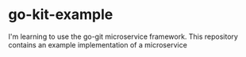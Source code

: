 # go-kit-example
I'm learning to use the go-git microservice framework. This repository contains an example implementation of a microservice
